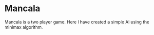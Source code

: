 # Mancala
Mancala is a two player game. Here I have created a simple AI using the minimax algorithm.
